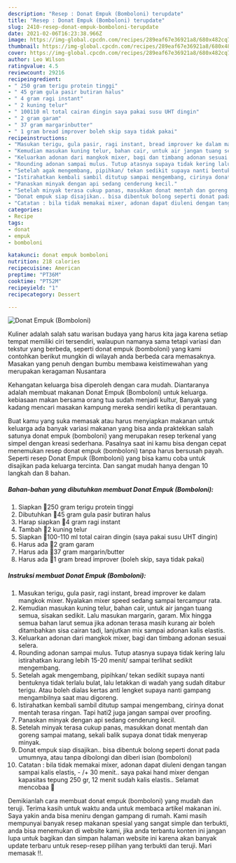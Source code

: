 ```yaml
---
description: "Resep : Donat Empuk (Bomboloni) terupdate"
title: "Resep : Donat Empuk (Bomboloni) terupdate"
slug: 2410-resep-donat-empuk-bomboloni-terupdate
date: 2021-02-06T16:23:38.966Z
image: https://img-global.cpcdn.com/recipes/289eaf67e36921a8/680x482cq70/donat-empuk-bomboloni-foto-resep-utama.jpg
thumbnail: https://img-global.cpcdn.com/recipes/289eaf67e36921a8/680x482cq70/donat-empuk-bomboloni-foto-resep-utama.jpg
cover: https://img-global.cpcdn.com/recipes/289eaf67e36921a8/680x482cq70/donat-empuk-bomboloni-foto-resep-utama.jpg
author: Leo Wilson
ratingvalue: 4.5
reviewcount: 29216
recipeingredient:
- " 250 gram terigu protein tinggi"
- " 45 gram gula pasir butiran halus"
- " 4 gram ragi instant"
- " 2 kuning telur"
- " 100110 ml total cairan dingin saya pakai susu UHT dingin"
- " 2 gram garam"
- " 37 gram margarinbutter"
- " 1 gram bread improver boleh skip saya tidak pakai"
recipeinstructions:
- "Masukan terigu, gula pasir, ragi instant, bread improver ke dalam mangkok mixer. Nyalakan mixer speed sedang sampai tercampur rata."
- "Kemudian masukan kuning telur, bahan cair, untuk air jangan tuang semua, sisakan sedikit. Lalu masukan margarin, garam. Mix hingga semua bahan larut semua jika adonan terasa masih kurang air boleh ditambahkan sisa cairan tadi, lanjutkan mix sampai adonan kalis elastis."
- "Keluarkan adonan dari mangkok mixer, bagi dan timbang adonan sesuai selera."
- "Rounding adonan sampai mulus. Tutup atasnya supaya tidak kering lalu istirahatkan kurang lebih 15-20 menit/ sampai terlihat sedikit mengembang."
- "Setelah agak mengembang, pipihkan/ tekan sedikit supaya nanti bentuknya tidak terlalu bulat, lalu letakkan di wadah yang sudah ditabur terigu. Atau boleh dialas kertas anti lengket supaya nanti gampang mengambilnya saat mau digoreng."
- "Istirahatkan kembali sambil ditutup sampai mengembang, cirinya donat mentah terasa ringan. Tapi hati2 juga jangan sampai over proofing."
- "Panaskan minyak dengan api sedang cenderung kecil."
- "Setelah minyak terasa cukup panas, masukkan donat mentah dan goreng sampai matang, sekali balik supaya donat tidak menyerap minyak."
- "Donat empuk siap disajikan.. bisa dibentuk bolong seperti donat pada umumnya, atau tanpa dibolongi dan diberi isian (bomboloni)"
- "Catatan : bila tidak memakai mixer, adonan dapat diuleni dengan tangan sampai kalis elastis, - /+ 30 menit.. saya pakai hand mixer dengan kapasitas tepung 250 gr, 12 menit sudah kalis elastis.. Selamat mencobaa 🙂"
categories:
- Recipe
tags:
- donat
- empuk
- bomboloni

katakunci: donat empuk bomboloni 
nutrition: 218 calories
recipecuisine: American
preptime: "PT36M"
cooktime: "PT52M"
recipeyield: "1"
recipecategory: Dessert

---
```



![Donat Empuk (Bomboloni)](https://img-global.cpcdn.com/recipes/289eaf67e36921a8/680x482cq70/donat-empuk-bomboloni-foto-resep-utama.jpg)

Kuliner adalah salah satu warisan budaya yang harus kita jaga karena setiap tempat memiliki ciri tersendiri, walaupun namanya sama tetapi variasi dan tekstur yang berbeda, seperti donat empuk (bomboloni) yang kami contohkan berikut mungkin di wilayah anda berbeda cara memasaknya. Masakan yang penuh dengan bumbu membawa keistimewahan yang merupakan keragaman Nusantara



Kehangatan keluarga bisa diperoleh dengan cara mudah. Diantaranya adalah membuat makanan Donat Empuk (Bomboloni) untuk keluarga. kebiasaan makan bersama orang tua sudah menjadi kultur, Banyak yang kadang mencari masakan kampung mereka sendiri ketika di perantauan.

Buat kamu yang suka memasak atau harus menyiapkan makanan untuk keluarga ada banyak variasi makanan yang bisa anda praktekkan salah satunya donat empuk (bomboloni) yang merupakan resep terkenal yang simpel dengan kreasi sederhana. Pasalnya saat ini kamu bisa dengan cepat menemukan resep donat empuk (bomboloni) tanpa harus bersusah payah.
Seperti resep Donat Empuk (Bomboloni) yang bisa kamu coba untuk disajikan pada keluarga tercinta. Dan sangat mudah hanya dengan 10 langkah dan 8 bahan.


<!--inarticleads1-->

##### Bahan-bahan yang dibutuhkan membuat Donat Empuk (Bomboloni):

1. Siapkan  🍩250 gram terigu protein tinggi
1. Dibutuhkan  🍩45 gram gula pasir butiran halus
1. Harap siapkan  🍩4 gram ragi instant
1. Tambah  🍩2 kuning telur
1. Siapkan  🍩100-110 ml total cairan dingin (saya pakai susu UHT dingin)
1. Harus ada  🍩2 gram garam
1. Harus ada  🍩37 gram margarin/butter
1. Harus ada  🍩1 gram bread improver (boleh skip, saya tidak pakai)




<!--inarticleads2-->

##### Instruksi membuat  Donat Empuk (Bomboloni):

1. Masukan terigu, gula pasir, ragi instant, bread improver ke dalam mangkok mixer. Nyalakan mixer speed sedang sampai tercampur rata.
1. Kemudian masukan kuning telur, bahan cair, untuk air jangan tuang semua, sisakan sedikit. Lalu masukan margarin, garam. Mix hingga semua bahan larut semua jika adonan terasa masih kurang air boleh ditambahkan sisa cairan tadi, lanjutkan mix sampai adonan kalis elastis.
1. Keluarkan adonan dari mangkok mixer, bagi dan timbang adonan sesuai selera.
1. Rounding adonan sampai mulus. Tutup atasnya supaya tidak kering lalu istirahatkan kurang lebih 15-20 menit/ sampai terlihat sedikit mengembang.
1. Setelah agak mengembang, pipihkan/ tekan sedikit supaya nanti bentuknya tidak terlalu bulat, lalu letakkan di wadah yang sudah ditabur terigu. Atau boleh dialas kertas anti lengket supaya nanti gampang mengambilnya saat mau digoreng.
1. Istirahatkan kembali sambil ditutup sampai mengembang, cirinya donat mentah terasa ringan. Tapi hati2 juga jangan sampai over proofing.
1. Panaskan minyak dengan api sedang cenderung kecil.
1. Setelah minyak terasa cukup panas, masukkan donat mentah dan goreng sampai matang, sekali balik supaya donat tidak menyerap minyak.
1. Donat empuk siap disajikan.. bisa dibentuk bolong seperti donat pada umumnya, atau tanpa dibolongi dan diberi isian (bomboloni)
1. Catatan : bila tidak memakai mixer, adonan dapat diuleni dengan tangan sampai kalis elastis, - /+ 30 menit.. saya pakai hand mixer dengan kapasitas tepung 250 gr, 12 menit sudah kalis elastis.. Selamat mencobaa 🙂




Demikianlah cara membuat donat empuk (bomboloni) yang mudah dan teruji. Terima kasih untuk waktu anda untuk membaca artikel makanan ini. Saya yakin anda bisa meniru dengan gampang di rumah. Kami masih mempunyai banyak resep makanan spesial yang sangat simple dan terbukti, anda bisa menemukan di website kami, jika anda terbantu konten ini jangan lupa untuk bagikan dan simpan halaman website ini karena akan banyak update terbaru untuk resep-resep pilihan yang terbukti dan teruji. Mari memasak !!. 
